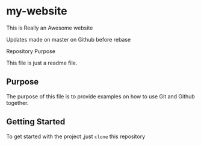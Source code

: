 # my-website
This is Really an Awesome website


Updates made on master on Github before rebase

 Repository Purpose

This file is just a readme file.


## Purpose 

The purpose of this file is to  provide examples
on how to use Git and Github together.

## Getting Started

To get started with the project ,just `clone` this repository

